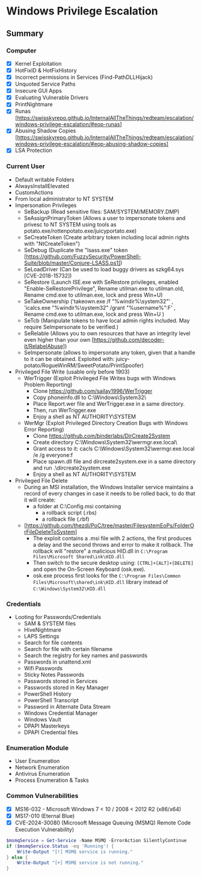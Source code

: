 # Windows Privilege Escalation
## Summary

### Computer
- [x] Kernel Exploitation
- [x] HotFixID & HotFixHistory
- [x] Incorrect permissions in Services (Find-PathDLLHijack)
- [x] Unquoted Service Paths
- [x] Insecure GUI Apps
- [x] Evaluating Vulnerable Drivers
- [x] PrintNightmare
- [x] Runas [https://swisskyrepo.github.io/InternalAllTheThings/redteam/escalation/windows-privilege-escalation/#eop-runas]
- [x] Abusing Shadow Copies [https://swisskyrepo.github.io/InternalAllTheThings/redteam/escalation/windows-privilege-escalation/#eop-abusing-shadow-copies]
- [x] LSA Protection

### Current User
- Default writable Folders
- AlwaysInstallElevated
- CustomActions
- From local administrator to NT SYSTEM
- Impersonation Privileges
    - SeBackup (Read sensitive files: SAM/SYSTEM/MEMORY.DMP)
    - SeAssignPrimaryToken (Allows a user to impersonate tokens and privesc to NT SYSTEM using tools as potato.exe/rottenpotato.exe/juicyportato.exe)
    - SeCreateToken (Create arbitrary token including local admin rights with "NtCreateToken")
    - SeDebug (Duplicate the "lsass.exe" token [https://github.com/FuzzySecurity/PowerShell-Suite/blob/master/Conjure-LSASS.ps1])
    - SeLoadDriver (Can be used to load buggy drivers as szkg64.sys [CVE-2018-15732])
    - SeRestore (Launch ISE.exe with SeRestore privileges, enabled "Enable-SeRestorePrivilege", Rename utilman.exe to utilman.old, Rename cmd.exe to utilman.exe, lock and press Win+U)
    - SeTakeOwnership ('takeown.exe /f "%windir%\system32"' , 'icalcs.exe "%windir%\system32" /grant "%username%":F' , Rename cmd.exe to utilman.exe, lock and press Win+U )
    - SeTcb (Manipulate tokens to have local admin rights included. May require SeImpersonate to be verified.)
    - SeRelable (Allows you to own resources that have an integrity level even higher than your own [https://github.com/decoder-it/RelabelAbuse])
    - SeImpersonate (allows to impersonate any token, given that a handle to it can be obtained. Exploited with: juicy-potato/RogueWinRM/SweetPotato/PrintSpoofer)
- Privileged File Write (usable only before 1903)
    - WerTrigger (Exploit Privileged File Writes bugs with Windows Problem Reporting)
        - Clone https://github.com/sailay1996/WerTrigger
        - Copy phoneinfo.dll to C:\Windows\System32\
        - Place Report.wer file and WerTrigger.exe in a same directory.
        - Then, run WerTrigger.exe
        - Enjoy a shell as NT AUTHORITY\SYSTEM
    - WerMgr (Exploit Privileged Directory Creation Bugs with Windows Error Reporting)
        - Clone https://github.com/binderlabs/DirCreate2System
        - Create directory C:\Windows\System32\wermgr.exe.local\
        - Grant access to it: cacls C:\Windows\System32\wermgr.exe.local /e /g everyone:f
        - Place spawn.dll file and dircreate2system.exe in a same directory and run .\dircreate2system.exe
        - Enjoy a shell as NT AUTHORITY\SYSTEM
- Privileged File Delete
    - During an MSI installation, the Windows Installer service maintains a record of every changes in case it needs to be rolled back, to do that it will create:
        - a folder at C:\Config.msi containing
            - a rollback script (.rbs)
            - a rollback file (.rbf)
    - [https://github.com/thezdi/PoC/tree/master/FilesystemEoPs/FolderOrFileDeleteToSystem]
        - The exploit contains a .msi file with 2 actions, the first produces a delay and the second throws and error to make it rollback. The rollback will "restore" a malicious HID.dll in `C:\Program Files\Microsoft Shared\ink\HID.dll`
        - Then switch to the secure desktop using: `[CTRL]+[ALT]+[DELETE]` and open the On-Screen Keyboard (osk.exe).
        - osk.exe process first looks for the `C:\Program Files\Common Files\Microsoft\shared\ink\HID.dll` library instead of `C:\Windows\System32\HID.dll`

### Credentials
- Looting for Passwords/Credentials
    - SAM & SYSTEM files
    - HiveNightmare
    - LAPS Settings
    - Search for file contents
    - Search for file with certain filename
    - Search the registry for key names and passwords
    - Passwords in unattend.xml
    - Wifi Passwords
    - Sticky Notes Passwords
    - Passwords stored in Services
    - Passwords stored in Key Manager
    - PowerShell History
    - PowerShell Transcript
    - Password in Alternate Data Stream
    - Windows Credential Manager
    - Windows Vault
    - DPAPI Masterkeys
    - DPAPI Credential files

### Enumeration Module
- User Enumeration
- Network Enumeration
- Antivirus Enumeration
- Process Enumeration & Tasks

### Common Vulnerabilities
- [x] MS16-032 - Microsoft Windows 7 < 10 / 2008 < 2012 R2 (x86/x64)
- [x] MS17-010 (Eternal Blue)
- [x] CVE-2024-30080 (Microsoft Message Queuing (MSMQ) Remote Code Execution Vulnerability)
```PowerShell
$msmqService = Get-Service -Name MSMQ -ErrorAction SilentlyContinue
if ($msmqService.Status -eq 'Running') {
    Write-Output "[!] MSMQ service is running."
} else {
    Write-Output "[+] MSMQ service is not running."
}
```
